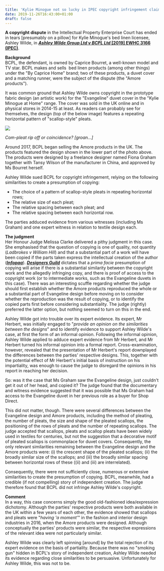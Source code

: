 ```yaml
---
title: 'Kylie Minogue not so lucky in IPEC copyright infringement claim '
date: 2019-11-26T16:43:00+01:00
draft: false
---
```


**A copyright dispute** in the Intellectual Property Enterprise Court has ended in tears \[presumably on a pillow\] for Kylie Minogue's bed linen licensee, Ashley Wilde, in **[_Ashley Wilde Group Ltd v BCPL Ltd_ \[2019\] EWHC 3166 (IPEC)](https://www.bailii.org/ew/cases/EWHC/IPEC/2019/3166.html)**.  
  
**Background**  
BCPL, the defendant, is owned by Caprice Bourret, a well-known model and TV star. BCPL makes and sells  bed linen products (among other things) under the "By Caprice Home" brand; two of these products, a duvet cover and a matching runner, were the subject of the dispute (the "Amore products").  
  
It was common ground that Ashley Wilde owns copyright in the prototype fabric design (an artistic work) for the "Evangeline" duvet cover in the "Kylie Minogue at Home" range. The cover was sold in the UK online and in physical stores in 2014-15 at least. As readers can probably see for themselves, the design (top of the below image) features a repeating horizontal pattern of "scallop-style" pleats.  
  

[![](https://1.bp.blogspot.com/-W5MxuB1_l-4/Xd0wJMr8GII/AAAAAAAAAhk/pu3mnEaPmEw8eiontGg-eEjHxPcelikqACLcBGAsYHQ/s320/Duvets.png)](https://1.bp.blogspot.com/-W5MxuB1_l-4/Xd0wJMr8GII/AAAAAAAAAhk/pu3mnEaPmEw8eiontGg-eEjHxPcelikqACLcBGAsYHQ/s1600/Duvets.png)

_Com-pleat rip off or coincidence? \[groan...\]_

  
Around 2017, BCPL began selling the Amore products in the UK. The products featured the design shown in the lower part of the photo above. The products were designed by a freelance designer named Fiona Graham together with Tansy Wilson of the manufacturer in China, and approved by Ms Bourret herself.  
  
Ashley Wilde sued BCPL for copyright infringement, relying on the following similarities to create a presumption of copying:  
  

*   The choice of a pattern of scallop-style pleats in repeating horizontal rows; 
*   The relative size of each pleat; 
*   The relative spacing between each pleat; and
*   The relative spacing between each horizontal row. 

  

The parties adduced evidence from various witnesses (including Ms Graham) and one expert witness in relation to textile design each.

  

  
**The judgment**  
Her Honour Judge Melissa Clarke delivered a pithy judgment in this case. She emphasised that the question of copying is one of quality, not quantity (_Ladbrokes v William Hill_) and that a substantial part of a work will have been copied if the parts taken express the intellectual creation of the author (_**[Infopaq](http://curia.europa.eu/juris/document/document.jsf?text=&docid=72482&pageIndex=0&doclang=EN&mode=lst&dir=&occ=first&part=1&cid=4261173)**_). _**[Designers Guild](https://www.bailii.org/cgi-bin/format.cgi?doc=/uk/cases/UKHL/2000/58.html)**_ dictates that a _prima facie_ presumption of copying will arise if there is a substantial similarity between the copyright work and the allegedly infringing copy, and there is proof of access to the copyright work (or to intermediate works, such as the Evangeline duvets in this case). There was an interesting scuffle regarding whether the judge should first establish whether the Amore products reproduced the whole or a substantial part of Evangeline design before moving on to consider whether the reproduction was the result of copying, or to identify the copied parts first before considering substantiality. The judge (rightly) preferred the latter option, but nothing seemed to turn on this in the end.  
  
Ashley Wilde got into trouble over its expert evidence. Its expert, Mr Herbert, was initially engaged to "_provide an opinion on the similarities between the designs_" and to identify evidence to support Ashley Wilde's case, at first the form of an informal opinion. Following the informal opinion, Ashley Wilde applied to adduce expert evidence from Mr Herbert, and Mr Herbert turned his informal opinion into a formal report. Cross-examination, however, revealed that the presentation of Mr Herbert's report downplayed the differences between the parties' respective designs. This, together with the potential effect of Mr Herbert's initial basis of instruction on his impartiality, was enough to cause the judge to disregard the opinions in his report in reaching her decision.  
  
So: was it the case that Ms Graham saw the Evangeline design, just couldn't get it out of her head, and copied it? The judge found that the documentary and witness evidence suggested that it was possible that Ms Graham had access to the Evangeline duvet in her previous role as a buyer for Shop Direct.  
  
This did not matter, though. There were several differences between the Evangeline design and Amore products, including the method of pleating, the number of pleats, the size and shape of the pleated scallops, the positioning of the rows of pleats and the number of repeating scallops. The judge accepted that scallops, pleats and scallop pleats have been widely used in textiles for centuries, but not the suggestion that a decorative motif of pleated scallops is commonplace for duvet covers. Consequently, the only relevant similarities remaining between the Evangeline design and the Amore products were: (i) the crescent shape of the pleated scallops; (ii) the broadly similar size of the scallops; and (iii) the broadly similar spacing between horizontal rows of these ((ii) and (iii) are interrelated).  
  
Consequently, there were not sufficiently close, numerous or extensive similarities to create the presumption of copying. BCPL, meanwhile, had a credible (if not compelling) story of independent creation. The judge therefore found that BCPL did not infringe Ashley Wilde's copyright.  
  
**Comment**  
In a way, this case concerns simply the good old-fashioned idea/expression dichotomy. Although the parties' respective products were both available in the UK within a few years of each other, the evidence showed that scallops and pleats were "_having 'a moment'_" in the fashion and interior design industries in 2016, when the Amore products were designed. Although conceptually the parties' products were similar, the respective expressions of the relevant idea were not particularly similar.  
  
Ashley Wilde was clearly left spinning \[around\] by the total rejection of its expert evidence on the basis of partiality. Because there was no "smoking gun" hidden in BCPL's story of independent creation, Ashley Wilde needed its evidence regarding close similarities to be persuasive. Unfortunately for Ashley Wilde, this was not to be.